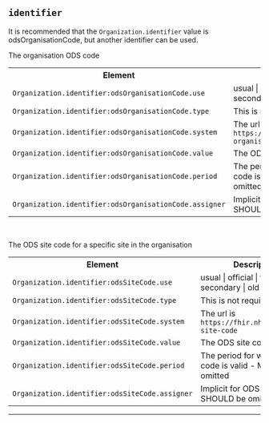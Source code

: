 ## `identifier`

It is recommended that the `Organization.identifier` value is odsOrganisationCode, but another identifier can be used. 

The organisation ODS code 

<table class="assets" title="ODS organisation code structure">
<tr>
<th class="width30">Element</th>
<th class="width70">Description</th>
</tr>
<tr>
<td><code>Organization.identifier:odsOrganisationCode.use</code></td>
<td>usual | official | temp | secondary | old (If known)</td>
</tr>
<tr>
<td><code>Organization.identifier:odsOrganisationCode.type</code></td>
<td>This is not required with ODS</td>
</tr>
<tr>
<td><code>Organization.identifier:odsOrganisationCode.system</code></td>
<td>The url is <code>https://fhir.nhs.uk/Id/ods-organisation-code</code></td>
</tr>
<tr>
<td><code>Organization.identifier:odsOrganisationCode.value</code></td>
<td>The ODS code</td>
</tr>
<tr>
<td><code>Organization.identifier:odsOrganisationCode.period</code></td>
<td>The period for which the code is valid - MAY be omitted</td>
</tr>
<tr>
<td><code>Organization.identifier:odsOrganisationCode.assigner</code></td>
<td>Implicit for ODS  codes - SHOULD be omitted</td>
</tr>
</table>

<br/>

The ODS site code for a specific site in the organisation

<table class="assets" title="ODS site code structure">
<tr>
<th class="width30">Element</th>
<th class="width70">Description</th>
</tr>
<tr>
<td><code>Organization.identifier:odsSiteCode.use</code></td>
<td>usual | official | temp | secondary | old (If known)</td>
</tr>
<tr>
<td><code>Organization.identifier:odsSiteCode.type</code></td>
<td>This is not required with ODS</td>
</tr>
<tr>
<td><code>Organization.identifier:odsSiteCode.system</code></td>
<td>The url is <code>https://fhir.nhs.uk/Id/ods-site-code</code></td>
</tr>
<tr>
<td><code>Organization.identifier:odsSiteCode.value</code></td>
<td>The ODS site code</td>
</tr>
<tr>
<td><code>Organization.identifier:odsSiteCode.period</code></td>
<td>The period for which the code is valid - MAY be omitted</td>
</tr>
<tr>
<td><code>Organization.identifier:odsSiteCode.assigner</code></td>
<td>Implicit for ODS site codes - SHOULD be omitted</td>
</tr>
</table>

---